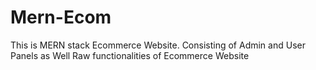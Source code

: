 # Mern-Ecom
This is MERN stack Ecommerce Website. Consisting of Admin and User Panels as Well Raw functionalities of Ecommerce Website
